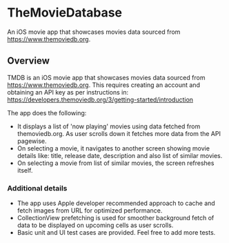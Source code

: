 # TheMovieDatabase
An iOS movie app that showcases movies data sourced from https://www.themoviedb.org. 


## Overview
TMDB is an iOS movie app that showcases movies data sourced from https://www.themoviedb.org. This requires creating an account and obtaining an API key as per instructions in: https://developers.themoviedb.org/3/getting-started/introduction

The app does the following: 
- It displays a list of 'now playing' movies using data fetched from themoviedb.org. As user scrolls down it fetches more data from the API pagewise. 
- On selecting a movie, it navigates to another screen showing movie details like: title, release date, description and also list of similar movies.
- On selecting a movie from list of similar movies, the screen refreshes itself. 

### Additional details
- The app uses Apple developer recommended approach to cache and fetch images from URL for optimized performance. 
- CollectionView prefetching is used for smoother background fetch of data to be displayed on upcoming cells as user scrolls. 
- Basic unit and UI test cases are provided. Feel free to add more tests. 
     
